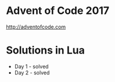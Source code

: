 # Advent of Code 2017
http://adventofcode.com

# Solutions in Lua

- Day 1 - solved
- Day 2 - solved